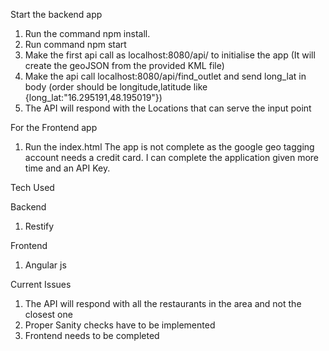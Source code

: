 Start the backend app

1. Run the command npm install.
2. Run command npm start
3. Make the first api call as localhost:8080/api/ to initialise the app (It will create the geoJSON from the provided KML file)
4. Make the api call localhost:8080/api/find_outlet and send long_lat in body (order should be longitude,latitude like {long_lat:"16.295191,48.195019"})
5. The API will respond with the Locations that can serve the input point

For the Frontend app

1. Run the index.html
The app is not complete as the google geo tagging account needs a credit card.
I can complete the application given more time and an API Key.

Tech Used

Backend
1. Restify

Frontend
1. Angular js

Current Issues
1. The API will respond with all the restaurants in the area and not the closest one
2. Proper Sanity checks have to be implemented
3. Frontend needs to be completed

 